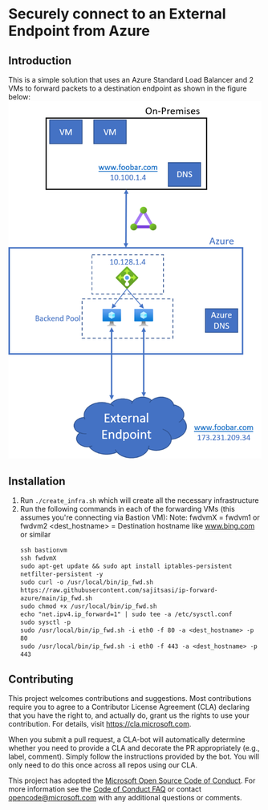 # Securely connect to an External Endpoint from Azure

## Introduction
This is a simple solution that uses an Azure Standard Load Balancer and 2 VMs to forward packets to a destination endpoint as shown in the figure below:
![Figure 1](images/Figure1.png)

## Installation
1. Run ```./create_infra.sh``` which will create all the necessary infrastructure
2. Run the following commands in each of the forwarding VMs (this assumes you're connecting via Bastion VM):
   Note: fwdvmX = fwdvm1 or fwdvm2
          <dest_hostname> = Destination hostname like www.bing.com or similar
   ```
   ssh bastionvm
   ssh fwdvmX
   sudo apt-get update && sudo apt install iptables-persistent netfilter-persistent -y
   sudo curl -o /usr/local/bin/ip_fwd.sh https://raw.githubusercontent.com/sajitsasi/ip-forward-azure/main/ip_fwd.sh
   sudo chmod +x /usr/local/bin/ip_fwd.sh
   echo "net.ipv4.ip_forward=1" | sudo tee -a /etc/sysctl.conf
   sudo sysctl -p
   sudo /usr/local/bin/ip_fwd.sh -i eth0 -f 80 -a <dest_hostname> -p 80
   sudo /usr/local/bin/ip_fwd.sh -i eth0 -f 443 -a <dest_hostname> -p 443
   ```




## Contributing

This project welcomes contributions and suggestions.  Most contributions require you to agree to a
Contributor License Agreement (CLA) declaring that you have the right to, and actually do, grant us
the rights to use your contribution. For details, visit https://cla.microsoft.com.

When you submit a pull request, a CLA-bot will automatically determine whether you need to provide
a CLA and decorate the PR appropriately (e.g., label, comment). Simply follow the instructions
provided by the bot. You will only need to do this once across all repos using our CLA.

This project has adopted the [Microsoft Open Source Code of Conduct](https://opensource.microsoft.com/codeofconduct/).
For more information see the [Code of Conduct FAQ](https://opensource.microsoft.com/codeofconduct/faq/) or
contact [opencode@microsoft.com](mailto:opencode@microsoft.com) with any additional questions or comments.
